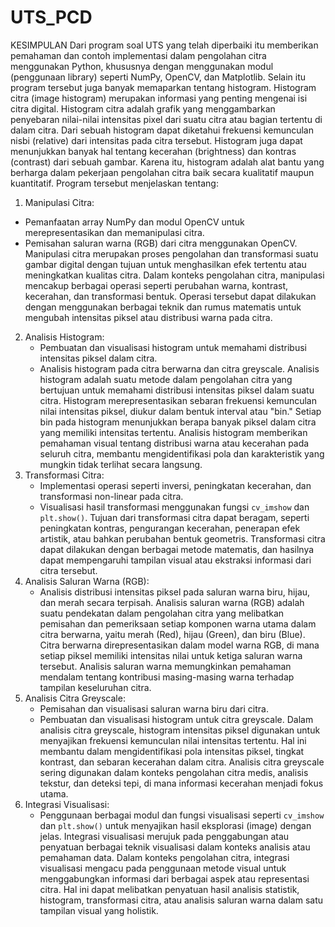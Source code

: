 # UTS_PCD
KESIMPULAN
Dari program soal UTS yang telah diperbaiki itu memberikan pemahaman dan contoh implementasi dalam pengolahan citra menggunakan Python, khususnya dengan menggunakan modul (penggunaan library) seperti NumPy, OpenCV, dan Matplotlib.
Selain itu program tersebut juga banyak memaparkan tentang histogram. Histogram citra (image histogram) merupakan informasi yang penting mengenai isi citra digital. Histogram citra adalah grafik yang menggambarkan penyebaran nilai-nilai intensitas pixel dari suatu citra atau bagian tertentu di dalam citra. Dari sebuah histogram dapat diketahui frekuensi kemunculan nisbi (relative) dari intensitas pada citra tersebut. Histogram juga dapat menunjukkan banyak hal tentang kecerahan (brightness) dan kontras (contrast) dari sebuah gambar. Karena itu, histogram adalah alat bantu yang berharga dalam pekerjaan pengolahan citra baik secara kualitatif maupun kuantitatif.
 Program tersebut menjelaskan tentang:

1.  Manipulasi Citra:
   - Pemanfaatan array NumPy dan modul OpenCV untuk merepresentasikan dan memanipulasi citra.
   - Pemisahan saluran warna (RGB) dari citra menggunakan OpenCV.
Manipulasi citra merupakan proses pengolahan dan transformasi suatu gambar digital dengan tujuan untuk menghasilkan efek tertentu atau meningkatkan kualitas citra. Dalam konteks pengolahan citra, manipulasi mencakup berbagai operasi seperti perubahan warna, kontrast, kecerahan, dan transformasi bentuk. Operasi tersebut dapat dilakukan dengan menggunakan berbagai teknik dan rumus matematis untuk mengubah intensitas piksel atau distribusi warna pada citra.
2. Analisis Histogram:
   - Pembuatan dan visualisasi histogram untuk memahami distribusi intensitas piksel dalam citra.
   - Analisis histogram pada citra berwarna dan citra greyscale.
Analisis histogram adalah suatu metode dalam pengolahan citra yang bertujuan untuk memahami distribusi intensitas piksel dalam suatu citra. Histogram merepresentasikan sebaran frekuensi kemunculan nilai intensitas piksel, diukur dalam bentuk interval atau "bin." Setiap bin pada histogram menunjukkan berapa banyak piksel dalam citra yang memiliki intensitas tertentu. Analisis histogram memberikan pemahaman visual tentang distribusi warna atau kecerahan pada seluruh citra, membantu mengidentifikasi pola dan karakteristik yang mungkin tidak terlihat secara langsung.
3. Transformasi Citra:
   - Implementasi operasi seperti inversi, peningkatan kecerahan, dan transformasi non-linear pada citra.
   - Visualisasi hasil transformasi menggunakan fungsi `cv_imshow` dan `plt.show()`.
Tujuan dari transformasi citra dapat beragam, seperti peningkatan kontras, pengurangan kecerahan, penerapan efek artistik, atau bahkan perubahan bentuk geometris. Transformasi citra dapat dilakukan dengan berbagai metode matematis, dan hasilnya dapat mempengaruhi tampilan visual atau ekstraksi informasi dari citra tersebut.
4. Analisis Saluran Warna (RGB):
   - Analisis distribusi intensitas piksel pada saluran warna biru, hijau, dan merah secara terpisah.
Analisis saluran warna (RGB) adalah suatu pendekatan dalam pengolahan citra yang melibatkan pemisahan dan pemeriksaan setiap komponen warna utama dalam citra berwarna, yaitu merah (Red), hijau (Green), dan biru (Blue). Citra berwarna direpresentasikan dalam model warna RGB, di mana setiap piksel memiliki intensitas nilai untuk ketiga saluran warna tersebut. Analisis saluran warna memungkinkan pemahaman mendalam tentang kontribusi masing-masing warna terhadap tampilan keseluruhan citra.
5. Analisis Citra Greyscale:
   - Pemisahan dan visualisasi saluran warna biru dari citra.
   - Pembuatan dan visualisasi histogram untuk citra greyscale.
Dalam analisis citra greyscale, histogram intensitas piksel digunakan untuk menyajikan frekuensi kemunculan nilai intensitas tertentu. Hal ini membantu dalam mengidentifikasi pola intensitas piksel, tingkat kontrast, dan sebaran kecerahan dalam citra. Analisis citra greyscale sering digunakan dalam konteks pengolahan citra medis, analisis tekstur, dan deteksi tepi, di mana informasi kecerahan menjadi fokus utama.
6. Integrasi Visualisasi:
   - Penggunaan berbagai modul dan fungsi visualisasi seperti `cv_imshow` dan `plt.show()` untuk menyajikan hasil eksplorasi (image) dengan jelas.
Integrasi visualisasi merujuk pada penggabungan atau penyatuan berbagai teknik visualisasi dalam konteks analisis atau pemahaman data. Dalam konteks pengolahan citra, integrasi visualisasi mengacu pada penggunaan metode visual untuk menggabungkan informasi dari berbagai aspek atau representasi citra. Hal ini dapat melibatkan penyatuan hasil analisis statistik, histogram, transformasi citra, atau analisis saluran warna dalam satu tampilan visual yang holistik.

